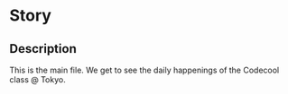 # Story

## Description
This is the main file.
We get to see the daily happenings of the Codecool class @ Tokyo.



